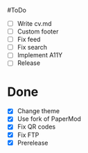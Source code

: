 #ToDo
- [ ] Write cv.md
- [ ] Custom footer
- [ ] Fix feed
- [ ] Fix search
- [ ] Implement A11Y
- [ ] Release
# Done
- [x] Change theme
- [x] Use fork of PaperMod
- [x] Fix QR codes
- [x] Fix FTP
- [x] Prerelease